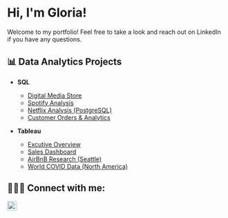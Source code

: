 <h1>Hi, I'm Gloria!</h1>
Welcome to my portfolio! Feel free to take a look and reach out on LinkedIn if you have any questions.

<h2>📊 Data Analytics Projects</h2>

- <b>SQL</b>

  - [Digital Media Store](https://github.com/yeahglo/SQL/blob/main/Digital%20Media%20Store)
  - [Spotify Analysis](https://github.com/yeahglo/SQL/blob/main/Spotify%20Analytics)
  - [Netflix Analysis (PostgreSQL)](https://github.com/yeahglo/SQL/blob/main/Netflix%20Analysis%20(PostgreSQL))
  - [Customer Orders & Analytics](https://github.com/yeahglo/SQL/blob/main/Customers%20%26%20Orders%20Analytics)
  

- <b>Tableau</b>

  - [Excutive Overview](https://public.tableau.com/app/profile/gloria/viz/ExecutiveOverview-SampleSuperstore_16769916744370/ExecutiveOverview)
  - [Sales Dashboard](https://public.tableau.com/app/profile/gloria/viz/SalesDashboard-February2019/SalesOrders)
  - [AirBnB Research (Seattle)](https://public.tableau.com/app/profile/gloria/viz/AirBnBFullProject_16499573288650/Dashboard1)
  - [World COVID Data (North America)](https://public.tableau.com/app/profile/gloria/viz/WorldCOVIDData_16747072482070/WorldCOVIDData)

<h2>👩🏻‍💻 Connect with me:</h2>

[<img align="left" alt="Gloria Lopez | LinkedIn" width="22px" src="https://cdn.jsdelivr.net/npm/simple-icons@v3/icons/linkedin.svg" />][linkedin]

[linkedin]: https://www.linkedin.com/in/yeahglo

<!--
Here are some ideas to get you started:
- 🔭 I’m currently working on ...
- 🌱 I’m currently learning ...
- 👯 I’m looking to collaborate on ...
- 🤔 I’m looking for help with ...
- 💬 Ask me about ...
- 📫 How to reach me: ...
- 😄 Pronouns: ...
- ⚡ Fun fact: ...

Template:
- <b>Type of Project</b>
  - [Name of project (Sub-description)](URL - direct link to project)
  
<h2>📺 Popular YouTube Videos</h2>

- [Video Title](youtube URL)
-->
